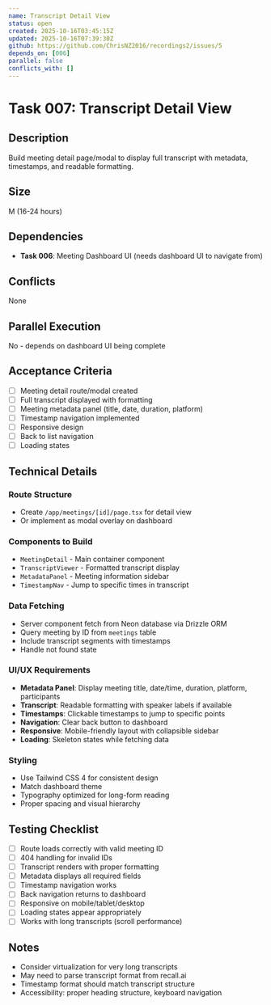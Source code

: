 ```yaml
---
name: Transcript Detail View
status: open
created: 2025-10-16T03:45:15Z
updated: 2025-10-16T07:39:30Z
github: https://github.com/ChrisNZ2016/recordings2/issues/5
depends_on: [006]
parallel: false
conflicts_with: []
---
```


# Task 007: Transcript Detail View

## Description

Build meeting detail page/modal to display full transcript with metadata, timestamps, and readable formatting.

## Size

M (16-24 hours)

## Dependencies

- **Task 006**: Meeting Dashboard UI (needs dashboard UI to navigate from)

## Conflicts

None

## Parallel Execution

No - depends on dashboard UI being complete

## Acceptance Criteria

- [ ] Meeting detail route/modal created
- [ ] Full transcript displayed with formatting
- [ ] Meeting metadata panel (title, date, duration, platform)
- [ ] Timestamp navigation implemented
- [ ] Responsive design
- [ ] Back to list navigation
- [ ] Loading states

## Technical Details

### Route Structure
- Create `/app/meetings/[id]/page.tsx` for detail view
- Or implement as modal overlay on dashboard

### Components to Build
- `MeetingDetail` - Main container component
- `TranscriptViewer` - Formatted transcript display
- `MetadataPanel` - Meeting information sidebar
- `TimestampNav` - Jump to specific times in transcript

### Data Fetching
- Server component fetch from Neon database via Drizzle ORM
- Query meeting by ID from `meetings` table
- Include transcript segments with timestamps
- Handle not found state

### UI/UX Requirements
- **Metadata Panel**: Display meeting title, date/time, duration, platform, participants
- **Transcript**: Readable formatting with speaker labels if available
- **Timestamps**: Clickable timestamps to jump to specific points
- **Navigation**: Clear back button to dashboard
- **Responsive**: Mobile-friendly layout with collapsible sidebar
- **Loading**: Skeleton states while fetching data

### Styling
- Use Tailwind CSS 4 for consistent design
- Match dashboard theme
- Typography optimized for long-form reading
- Proper spacing and visual hierarchy

## Testing Checklist

- [ ] Route loads correctly with valid meeting ID
- [ ] 404 handling for invalid IDs
- [ ] Transcript renders with proper formatting
- [ ] Metadata displays all required fields
- [ ] Timestamp navigation works
- [ ] Back navigation returns to dashboard
- [ ] Responsive on mobile/tablet/desktop
- [ ] Loading states appear appropriately
- [ ] Works with long transcripts (scroll performance)

## Notes

- Consider virtualization for very long transcripts
- May need to parse transcript format from recall.ai
- Timestamp format should match transcript structure
- Accessibility: proper heading structure, keyboard navigation
